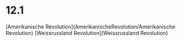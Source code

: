 # 12.1

[Amerikanische Revolution](AmerikanischeRevolution/Amerikanische Revolution)
[Weissrussland Revolution](Weissrussland Revolution)
